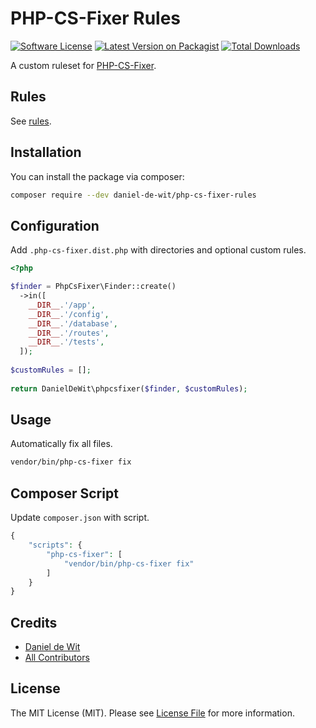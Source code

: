 # PHP-CS-Fixer Rules

[![Software License](https://img.shields.io/badge/license-MIT-brightgreen.svg?style=flat-square)](LICENSE.md)
[![Latest Version on Packagist](https://img.shields.io/packagist/v/daniel-de-wit/php-cs-fixer-rules.svg?style=flat-square)](https://packagist.org/packages/daniel-de-wit/php-cs-fixer-rules)
[![Total Downloads](https://img.shields.io/packagist/dt/daniel-de-wit/php-cs-fixer-rules.svg?style=flat-square)](https://packagist.org/packages/daniel-de-wit/php-cs-fixer-rules)

A custom ruleset for [PHP-CS-Fixer](https://github.com/FriendsOfPHP/PHP-CS-Fixer).

## Rules
See [rules](src/rules.php).

## Installation

You can install the package via composer:

```bash
composer require --dev daniel-de-wit/php-cs-fixer-rules
```

## Configuration

Add `.php-cs-fixer.dist.php` with directories and optional custom rules.

```php
<?php

$finder = PhpCsFixer\Finder::create()
  ->in([
    __DIR__.'/app',
    __DIR__.'/config',
    __DIR__.'/database',
    __DIR__.'/routes',
    __DIR__.'/tests',
  ]);
  
$customRules = [];
 
return DanielDeWit\phpcsfixer($finder, $customRules);
```

## Usage

Automatically fix all files.

```bash
vendor/bin/php-cs-fixer fix
```


## Composer Script

Update `composer.json` with script.

```php
{
    "scripts": {
        "php-cs-fixer": [
            "vendor/bin/php-cs-fixer fix"
        ]
    }
}
```

## Credits

- [Daniel de Wit](https://github.com/daniel-de-wit)
- [All Contributors](https://github.com/daniel-de-wit/php-cs-fixer-rules/graphs/contributors)

## License

The MIT License (MIT). Please see [License File](LICENSE.md) for more information.
